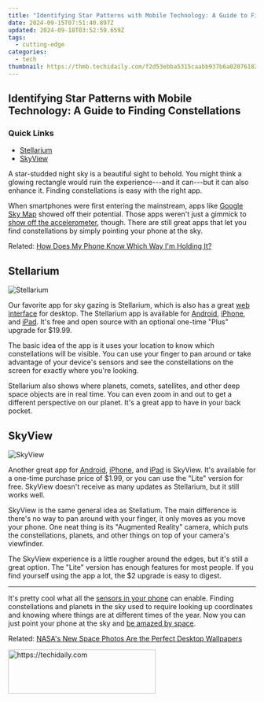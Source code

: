 ```yaml
---
title: "Identifying Star Patterns with Mobile Technology: A Guide to Finding Constellations"
date: 2024-09-15T07:51:40.897Z
updated: 2024-09-18T03:52:59.659Z
tags:
  - cutting-edge
categories:
  - tech
thumbnail: https://thmb.techidaily.com/f2d53ebba5315caabb937b6a02076182259db722e8470506c861929020be203d.jpg
---
```


## Identifying Star Patterns with Mobile Technology: A Guide to Finding Constellations

### Quick Links

* [Stellarium](https://driver-download.techidaily.com/boost-your-pcs-speed-easy-intel-cpu-driver-downloads-inside/)
* [SkyView](https://win-howtos.techidaily.com/restoring-mouse-pointer-visibility-issues-on-windows-11-expert-fixes/)

 A star-studded night sky is a beautiful sight to behold. You might think a glowing rectangle would ruin the experience---and it can---but it can also enhance it. Finding constellations is easy with the right app.

 When smartphones were first entering the mainstream, apps like [Google Sky Map](https://en.wikipedia.org/wiki/Sky%5FMap) showed off their potential. Those apps weren't just a gimmick to [show off the accelerometer](https://on-screen-recording.techidaily.com/in-2024-top-ps3-emulators-your-gateway-to-classic-games/), though. There are still great apps that let you find constellations by simply pointing your phone at the sky.

Related: [How Does My Phone Know Which Way I'm Holding It?](https://on-screen-recording.techidaily.com/in-2024-top-ps3-emulators-your-gateway-to-classic-games/) 

##  Stellarium

![Stellarium](https://static1.howtogeekimages.com/wordpress/wp-content/uploads/2022/07/2022-07-25_16-59-16.jpg) 

 Our favorite app for sky gazing is Stellarium, which is also has a great [web interface](https://stellarium-labs.com/stellarium-web/) for desktop. The Stellarium app is available for [Android](https://www.anrdoezrs.net/links/3607085/type/dlg/sid/UUhtgUeUpU205103/https://play.google.com/store/apps/details?id=com.noctuasoftware.stellarium%5Ffree&referrer=utm%5Fsource%3Dstellariumlabs%5Fproductpage), [iPhone](https://apps.apple.com/us/app/stellarium-mobile-plus-sky-map/id1458716890), and [iPad](https://apps.apple.com/us/app/stellarium-mobile-plus-sky-map/id1458716890). It's free and open source with an optional one-time "Plus" upgrade for $19.99.

 The basic idea of the app is it uses your location to know which constellations will be visible. You can use your finger to pan around or take advantage of your device's sensors and see the constellations on the screen for exactly where you're looking.

 Stellarium also shows where planets, comets, satellites, and other deep space objects are in real time. You can even zoom in and out to get a different perspective on our planet. It's a great app to have in your back pocket.

##  SkyView

![SkyView](https://static1.howtogeekimages.com/wordpress/wp-content/uploads/2022/07/2022-07-25_17-38-07.jpg) 

 Another great app for [Android](https://www.anrdoezrs.net/links/3607085/type/dlg/sid/UUhtgUeUpU205103/https://play.google.com/store/apps/details?id=com.t11.skyviewfree&hl=en%5FUS), [iPhone](https://apps.apple.com/us/app/skyview-lite/id413936865), and [iPad](https://apps.apple.com/us/app/skyview-lite/id413936865) is SkyView. It's available for a one-time purchase price of $1.99, or you can use the "Lite" version for free. SkyView doesn't receive as many updates as Stellarium, but it still works well.

 SkyView is the same general idea as Stellatium. The main difference is there's no way to pan around with your finger, it only moves as you move your phone. One neat thing is its "Augmented Reality" camera, which puts the constellations, planets, and other things on top of your camera's viewfinder.

 The SkyView experience is a little rougher around the edges, but it's still a great option. The "Lite" version has enough features for most people. If you find yourself using the app a lot, the $2 upgrade is easy to digest.

---

 It's pretty cool what all the [sensors in your phone](https://youtube-stream.techidaily.com/new-game-masters-top-ten-female-gaming-influencers/) can enable. Finding constellations and planets in the sky used to require looking up coordinates and knowing where things are at different times of the year. Now you can just point your phone at the sky and [be amazed by space](https://some-skills.techidaily.com/updated-tuxera-nero-reader-comprehensive-multimedia-tool/).

Related: [NASA's New Space Photos Are the Perfect Desktop Wallpapers](https://some-skills.techidaily.com/updated-tuxera-nero-reader-comprehensive-multimedia-tool/)

<ins class="adsbygoogle"
     style="display:block"
     data-ad-format="autorelaxed"
     data-ad-client="ca-pub-7571918770474297"
     data-ad-slot="1223367746"></ins>

<ins class="adsbygoogle"
     style="display:block"
     data-ad-client="ca-pub-7571918770474297"
     data-ad-slot="8358498916"
     data-ad-format="auto"
     data-full-width-responsive="true"></ins>



<!-- affiliate ads begin -->
<a href="https://aligracehair.sjv.io/c/5597632/1880972/19272" target="_top" id="1880972">
  <img src="//a.impactradius-go.com/display-ad/19272-1880972" border="0" alt="https://techidaily.com" width="300" height="90"/>
</a>
<img height="0" width="0" src="https://aligracehair.sjv.io/i/5597632/1880972/19272" style="position:absolute;visibility:hidden;" border="0" />
<!-- affiliate ads end -->

